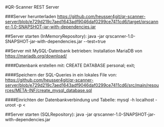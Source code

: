 #QR-Scanner REST Server

###Server herunterladen
https://github.com/heusser4git/qr-scanner-server/blob/e729d219c7aed1643adf9046daf0299ce7411cd6/target/qrscanner-1.0-SNAPSHOT-jar-with-dependencies.jar

##Server starten (InMemoryRepository):
java -jar qrscanner-1.0-SNAPSHOT-jar-with-dependencies.jar --test=true

##Server mit MySQL-Datenbank betrieben:
Installation MariaDB von https://mariadb.org/download/

####Datenbank erstellen mit:
CREATE DATABASE personal;
exit;

####Speichern der SQL-Queries in ein lokales File von:
https://github.com/heusser4git/qr-scanner-server/blob/e729d219c7aed1643adf9046daf0299ce7411cd6/src/main/resources/META-INF/create_mysql_database.sql

####Einrichten der Datenbankverbindung und Tabelle:
mysql -h localhost -uroot -p < <Pfad zum lokalen File mit den SQL-Queries>

##Server starten (SQLRepository):
java -jar qrscanner-1.0-SNAPSHOT-jar-with-dependencies.jar
